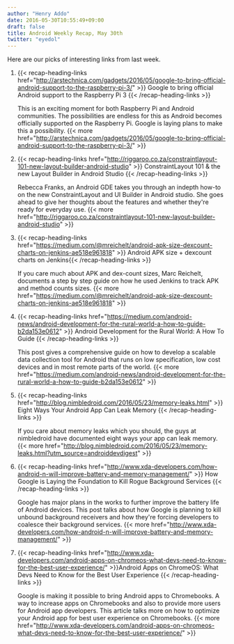 ```yaml
---
author: "Henry Addo"
date: 2016-05-30T10:55:49+09:00
draft: false
title: Android Weekly Recap, May 30th
twitter: "eyedol"
---
```


Here are our picks of interesting links from last week.

1. {{< recap-heading-links href="http://arstechnica.com/gadgets/2016/05/google-to-bring-official-android-support-to-the-raspberry-pi-3/" >}} Google to bring official Android support to the Raspberry Pi 3 {{< /recap-heading-links >}}

	This is an exciting moment for both Raspberry Pi and Android communities. The possibilities are endless for this as Android becomes officially supported on the Raspberry Pi. Google is laying plans to make this a possibility. {{< more href="http://arstechnica.com/gadgets/2016/05/google-to-bring-official-android-support-to-the-raspberry-pi-3/" >}}

2. {{< recap-heading-links href="http://riggaroo.co.za/constraintlayout-101-new-layout-builder-android-studio" >}} ConstraintLayout 101 & the new Layout Builder in Android Studio {{< /recap-heading-links >}}

	Rebecca Franks, an Android GDE takes you through an indepth how-to on the new ConstraintLayout and UI Builder in Android studio. She goes ahead to give her thoughts about the features and whether they're ready for everyday use. {{< more href="http://riggaroo.co.za/constraintlayout-101-new-layout-builder-android-studio" >}}

3. {{< recap-heading-links href="https://medium.com/@mreichelt/android-apk-size-dexcount-charts-on-jenkins-ae518e961818" >}} Android APK size + dexcount charts on Jenkins{{< /recap-heading-links >}}

	If you care much about APK and dex-count sizes, Marc Reichelt, documents a step by step guide on how he used Jenkins to track APK and method counts sizes. {{< more href="https://medium.com/@mreichelt/android-apk-size-dexcount-charts-on-jenkins-ae518e961818" >}}


4. {{< recap-heading-links href="https://medium.com/android-news/android-development-for-the-rural-world-a-how-to-guide-b2da153e0612" >}} Android Development for the Rural World: A How To Guide {{< /recap-heading-links >}}

	This post gives a comprehensive guide on how to develop a scalable data collection tool for Android that runs on low specification, low cost devices and in most remote parts of the world. {{< more href="https://medium.com/android-news/android-development-for-the-rural-world-a-how-to-guide-b2da153e0612" >}}

5. {{< recap-heading-links href="http://blog.nimbledroid.com/2016/05/23/memory-leaks.html" >}} 
Eight Ways Your Android App Can Leak Memory
 {{< /recap-heading-links >}}

	If you care about memory leaks which you should, the guys at nimbledroid have documented eight ways your app can leak memory. {{< more href="http://blog.nimbledroid.com/2016/05/23/memory-leaks.html?utm_source=androiddevdigest" >}}

6. {{< recap-heading-links href="http://www.xda-developers.com/how-android-n-will-improve-battery-and-memory-management/" >}} How Google is Laying the Foundation to Kill Rogue Background Services {{< /recap-heading-links >}}

	Google has major plans in the works to further improve the battery life of Android devices. This post talks about how Google is planning to kill unbound background receivers and how they're forcing developers to coalesce their background services. {{< more href="http://www.xda-developers.com/how-android-n-will-improve-battery-and-memory-management/" >}}

7. {{< recap-heading-links href="http://www.xda-developers.com/android-apps-on-chromeos-what-devs-need-to-know-for-the-best-user-experience/" >}}Android Apps on ChromeOS: What Devs Need to Know for the Best User Experience {{< /recap-heading-links >}}

	Google is making it possible to bring Android apps to Chromebooks. A way to increase apps on Chromebooks and also to provide more users for Android app developers. This article talks more on how to optimize your Android app for best user experience on Chromebooks. {{< more href="http://www.xda-developers.com/android-apps-on-chromeos-what-devs-need-to-know-for-the-best-user-experience/" >}}
